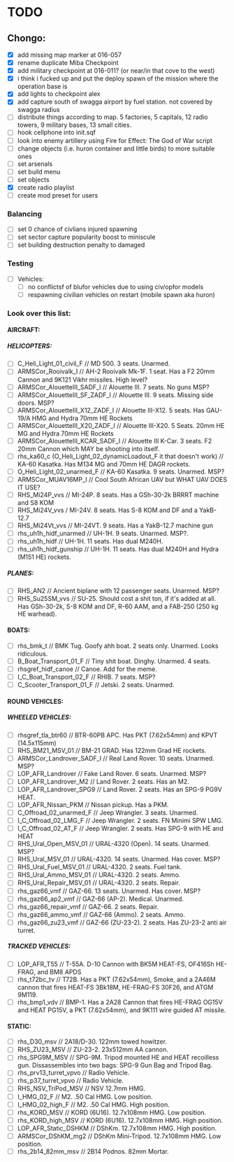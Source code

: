 # TODO

## Chongo:
- [x] add missing map marker at 016-057
- [x] rename duplicate Miba Checkpoint 
- [x] add military checkpoint at 016-011? (or near/in that cove to the west)
- [x] i think i fucked up and put the deploy spawn of the mission where the operation base is
- [x] add lights to checkpoint alex
- [x] add capture south of swagga airport by fuel station. not covered by swagga radius
- [ ] distribute things according to map. 5 factories, 5 capitals, 12 radio towers, 9 military bases, 13 small cities.
- [ ] hook cellphone into init.sqf
- [ ] look into enemy artillery using Fire for Effect: The God of War script
- [ ] change objects (i.e. huron container and little birds) to more suitable ones
- [ ] set arsenals
- [ ] set build menu
- [ ] set objects
- [x] create radio playlist
- [ ] create mod preset for users

### Balancing
- [ ] set 0 chance of civlians injured spawning
- [ ] set sector capture popularity boost to miniscule
- [ ] set building destruction penalty to damaged

### Testing
- [ ] Vehicles:
  - [ ] no conflictsf of blufor vehicles due to using civ/opfor models
  - [ ] respawning civilian vehicles on restart (mobile spawn aka huron)

### Look over this list:
#### AIRCRAFT:
##### HELICOPTERS:
- [ ] C_Heli_Light_01_civil_F // MD 500. 3 seats. Unarmed.
- [ ] ARMSCor_Rooivalk_I // AH-2 Rooivalk Mk-1F. 1 seat. Has a F2 20mm Cannon and 9K121 Vikhr missiles. High level?
- [ ] ARMSCor_AlouetteIII_SADF_I // Alouette III. 7 seats. No guns MSP?
- [ ] ARMSCor_AlouetteIII_SF_ZADF_I // Alouette III. 9 seats. Missing side doors. MSP?
- [ ] ARMSCor_AlouetteIII_X12_ZADF_I // Alouette III-X12. 5 seats. Has GAU-19/A HMG and Hydra 70mm HE Rockets
- [ ] ARMSCor_AlouetteIII_X20_ZADF_I // Alouette III-X20. 5 Seats. 20mm HE MG and Hydra 70mm HE Rockets
- [ ] ARMSCor_AlouetteIII_KCAR_SADF_I // Alouette III K-Car. 3 seats. F2 20mm Cannon which MAY be shooting into itself.
- [ ] rhs_ka60_c (O_Heli_Light_02_dynamicLoadout_F it that doesn't work) // KA-60 Kasatka. Has M134 MG and 70mm HE DAGR rockets.
- [ ] O_Heli_Light_02_unarmed_F // KA-60 Kasatka. 9 seats. Unarmed. MSP?
- [ ] ARMSCor_MUAV16MP_I // Cool South African UAV but WHAT UAV DOES IT USE?
- [ ] RHS_Mi24P_vvs // MI-24P. 8 seats. Has a GSh-30-2k BRRRT machine and S8 KOM
- [ ] RHS_Mi24V_vvs / MI-24V. 8 seats. Has S-8 KOM and DF and a YakB-12.7
- [ ] RHS_Mi24Vt_vvs // MI-24VT. 9 seats. Has a YakB-12.7 machine gun
- [ ] rhs_uh1h_hidf_unarmed // UH-1H. 9 seats. Unarmed. MSP?.
- [ ] rhs_uh1h_hidf // UH-1H. 11 seats. Has dual M240H.
- [ ] rhs_uh1h_hidf_gunship // UH-1H. 11 seats. Has dual M240H and Hydra (M151 HE) rockets.

##### PLANES:
- [ ] RHS_AN2 // Ancient biplane with 12 passenger seats. Unarmed. MSP?
- [ ] RHS_Su25SM_vvs // SU-25. Should cost a shit ton, if it's added at all. Has GSh-30-2k, S-8 KOM and DF, R-60 AAM, and a FAB-250 (250 kg HE warhead).

#### BOATS:
- [ ] rhs_bmk_t // BMK Tug. Goofy ahh boat. 2 seats only. Unarmed. Looks ridiculous.
- [ ] B_Boat_Transport_01_F // Tiny shit boat. Dinghy. Unarmed. 4 seats.
- [ ] rhsgref_hidf_canoe // Canoe. Add for the meme.
- [ ] I_C_Boat_Transport_02_F // RHIB. 7 seats. MSP?
- [ ] C_Scooter_Transport_01_F // Jetski. 2 seats. Unarmed.

#### ROUND VEHICLES:
##### WHEELED VEHICLES:
- [ ] rhsgref_tla_btr60 // BTR-60PB APC. Has PKT (7.62x54mm) and KPVT (14.5x115mm)
- [ ] RHS_BM21_MSV_01 // BM-21 GRAD. Has 122mm Grad HE rockets.
- [ ] ARMSCor_Landrover_SADF_I // Real Land Rover. 10 seats. Unarmed. MSP?
- [ ] LOP_AFR_Landrover // Fake Land Rover. 6 seats. Unarmed. MSP?
- [ ] LOP_AFR_Landrover_M2 // Land Rover. 2 seats. Has an M2.
- [ ] LOP_AFR_Landrover_SPG9 // Land Rover. 2 seats. Has an SPG-9 PG9V HEAT.
- [ ] LOP_AFR_Nissan_PKM // Nissan pickup. Has a PKM.
- [ ] C_Offroad_02_unarmed_F // Jeep Wrangler. 3 seats. Unarmed.
- [ ] I_C_Offroad_02_LMG_F // Jeep Wrangler. 2 seats. FN Minimi SPW LMG.
- [ ] I_C_Offroad_02_AT_F // Jeep Wrangler. 2 seats. Has SPG-9 with HE and HEAT
- [ ] RHS_Ural_Open_MSV_01 // URAL-4320 (Open). 14 seats. Unarmed. MSP?
- [ ] RHS_Ural_MSV_01 // URAL-4320. 14 seats. Unarmed. Has cover. MSP?
- [ ] RHS_Ural_Fuel_MSV_01 // URAL-4320. 2 seats. Fuel tank.
- [ ] RHS_Ural_Ammo_MSV_01 // URAL-4320. 2 seats. Ammo.
- [ ] RHS_Ural_Repair_MSV_01 // URAL-4320. 2 seats. Repair.
- [ ] rhs_gaz66_vmf // GAZ-66. 13 seats. Unarmed. Has cover. MSP?
- [ ] rhs_gaz66_ap2_vmf // GAZ-66 (AP-2). Medical. Unarmed.
- [ ] rhs_gaz66_repair_vmf // GAZ-66. 2 seats. Repair.
- [ ] rhs_gaz66_ammo_vmf // GAZ-66 (Ammo). 2 seats. Ammo.
- [ ] rhs_gaz66_zu23_vmf // GAZ-66 (ZU-23-2). 2 seats. Has ZU-23-2 anti air turret.

##### TRACKED VEHICLES:
- [ ] LOP_AFR_T55 // T-55A. D-10 Cannon with BK5M HEAT-FS, OF416Sh HE-FRAG, and BM8 APDS
- [ ] rhs_t72bc_tv // T72B. Has a PKT (7.62x54mm), Smoke, and a 2A46M cannon that fires HEAT-FS 3Bk18M, HE-FRAG-FS 30F26, and ATGM 9M119.
- [ ] rhs_bmp1_vdv // BMP-1. Has a 2A28 Cannon that fires HE-FRAG OG15V and HEAT PG15V, a PKT (7.62x54mm), and 9K111 wire guided AT missile.

#### STATIC:
- [ ] rhs_D30_msv // 2A18/D-30. 122mm towed howitzer.
- [ ] RHS_ZU23_MSV // ZU-23-2. 23x512mm AA cannon.
- [ ] rhs_SPG9M_MSV // SPG-9M. Tripod mounted HE and HEAT recoilless gun. Dissassembles into two bags: SPG-9 Gun Bag and Tripod Bag.
- [ ] rhs_prv13_turret_vpvo // Radio Vehicle.
- [ ] rhs_p37_turret_vpvo // Radio Vehicle.
- [ ] RHS_NSV_TriPod_MSV // NSV 12.7mm HMG.
- [ ] I_HMG_02_F // M2. .50 Cal HMG. Low position.
- [ ] I_HMG_02_high_F // M2. .50 Cal HMG. High position.
- [ ] rhs_KORD_MSV // KORD (6U16). 12.7x108mm HMG. Low position.
- [ ] rhs_KORD_high_MSV // KORD (6U16). 12.7x108mm HMG. High position.
- [ ] LOP_AFR_Static_DSHKM // DShKm. 12.7x108mm HMG. High position.
- [ ] ARMSCor_DShKM_mg2 // DShKm Mini-Tripod. 12.7x108mm HMG. Low position.
- [ ] rhs_2b14_82mm_msv // 2B14 Podnos. 82mm Mortar.
